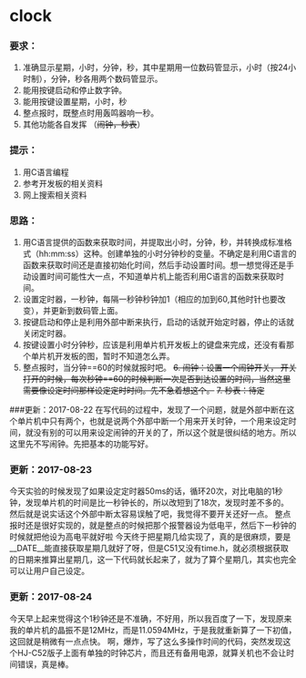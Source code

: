 # clock

### 要求：
1. 准确显示星期，小时，分钟，秒，其中星期用一位数码管显示，小时（按24小时制），分钟，秒各用两个数码管显示。
2. 能用按键启动和停止数字钟。
3. 能用按键设置星期，小时，秒
4. 整点报时，既整点时用轰鸣器响一秒。
5. 其他功能各自发挥
（~~闹钟，秒表~~）
### 提示：
1. 用C语言编程
2. 参考开发板的相关资料
3. 网上搜索相关资料

### 思路：
1. 用C语言提供的函数来获取时间，并提取出小时，分钟，秒，并转换成标准格式（hh:mm:ss）这种。创建单独的小时分钟秒的变量。不确定是利用C语言的函数来获取时间还是直接初始化时间，然后手动设置时间。想一想觉得还是手动设置时间可能性大一点，不知道单片机上能否利用C语言的函数来获取时间。
2. 设置定时器，一秒钟，每隔一秒钟秒钟加1（相应的加到60,其他时针也要改变），并更新到数码管上面。
3. 按键启动和停止是利用外部中断来执行，启动的话就开始定时器，停止的话就关闭定时器。
4. 按键设置小时分钟秒，应该是利用单片机开发板上的键盘来完成，还没有看那个单片机开发板的图，暂时不知道怎么弄。
5. 整点报时，当分钟==60的时候就报时吧。
~~6. 闹钟：设置一个闹钟开关， 开关打开的时候，每次秒钟==60的时候判断一次是否到达设置的时间，当然这里需要像设定时间那样设定定时时间。先不急着想这个。~~
~~7. 秒表：待定~~



###更新：2017-08-22
在写代码的过程中，发现了一个问题，就是外部中断在这个单片机中只有两个，也就是说两个外部中断一个用来开关时钟，一个用来设定时间，就没有别的可以用来设定闹钟的开关的了，所以这个就是很纠结的地方。所以这里先不写闹钟。先把基本的功能写好。

### 更新：2017-08-23
今天实验的时候发现了如果设定定时器50ms的话，循环20次，对比电脑的1秒钟，发现单片机的时间是比一秒钟长的，所以改短到了18次，发现时差不多的。
然后就是说实话这个外部中断太容易误触了吧，我觉得不要开关还好一点。
整点报时还是很好实现的，就是整点的时候把那个报警器设为低电平，然后下一秒钟的时候就把他设为高电平就好啦
今天终于把星期几给实现了，真的是很麻烦，要是\_\_DATE\_\_能直接获取星期几就好了呀，但是C51又没有time.h，就必须根据获取的日期来推算出星期几，这一下代码就长起来了，就为了算个星期几，其实也完全可以让用户自己设定。

### 更新：2017-08-24
今天早上起来觉得这个1秒钟还是不准确，不好用，所以我百度了一下，发现原来我的单片机的晶振不是12MHz，而是11.0594MHz，于是我就重新算了一下初值，这回就是稍微有一点点快。
啊，爆炸，写了这么多操作时间的代码，突然发现这个HJ-C52版子上面有单独的时钟芯片，而且还有备用电源，就算关机也不会让时间错误，真是棒。